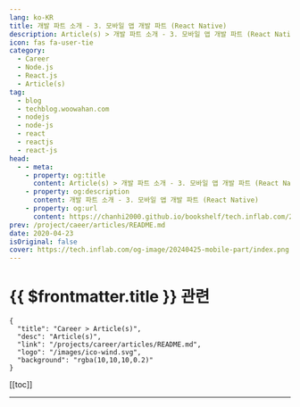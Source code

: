 ```yaml
---
lang: ko-KR
title: 개발 파트 소개 - 3. 모바일 앱 개발 파트 (React Native)
description: Article(s) > 개발 파트 소개 - 3. 모바일 앱 개발 파트 (React Native)
icon: fas fa-user-tie
category: 
  - Career
  - Node.js
  - React.js
  - Article(s)
tag: 
  - blog
  - techblog.woowahan.com
  - nodejs
  - node-js
  - react
  - reactjs
  - react-js
head:
  - - meta:
    - property: og:title
      content: Article(s) > 개발 파트 소개 - 3. 모바일 앱 개발 파트 (React Native)
    - property: og:description
      content: 개발 파트 소개 - 3. 모바일 앱 개발 파트 (React Native)
    - property: og:url
      content: https://chanhi2000.github.io/bookshelf/tech.inflab.com/20240425-mobile-part.html
prev: /project/caeer/articles/README.md
date: 2020-04-23
isOriginal: false
cover: https://tech.inflab.com/og-image/20240425-mobile-part/index.png
---
```


# {{ $frontmatter.title }} 관련

```component VPCard
{
  "title": "Career > Article(s)",
  "desc": "Article(s)",
  "link": "/projects/career/articles/README.md",
  "logo": "/images/ico-wind.svg",
  "background": "rgba(10,10,10,0.2)"
}
```


[[toc]]

---

<SiteInfo
  name="개발 파트 소개 - 3. 모바일 앱 개발 파트 (React Native)"
  desc="인프랩 채용 공고 안녕하세요. 인프랩의 향로입니다. 저희 인프랩 개발팀은 현재 백엔드, 프론트엔드, 모바일 앱, 데브옵스 파트로 나뉘어져 있습니다. 각각의 개발 파트가 어떻게 일…"
  url="https://tech.inflab.com/20240425-mobile-part/"
  logo="https://tech.inflab.com/favicon-32x32.png?v=85c8af743e179883b18fef5acc3a66b0"
  preview="https://tech.inflab.com/og-image/20240425-mobile-part/index.png"/>

<!-- TODO: 작성 -->
